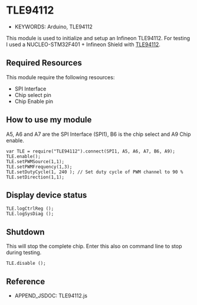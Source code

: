 <!--- Copyright (c) 2017 Joachim Klein. See the file LICENSE for copying permission. -->
TLE94112
=====================

* KEYWORDS: Arduino, TLE94112

This module is used to initialize and setup an Infineon TLE94112.
For testing I used a NUCLEO-STM32F401 + Infineon Shield with [TLE94112](/devices/TLE94112.js).

## Required Resources
This module require the following resources:

- SPI Interface 
- Chip select pin
- Chip Enable pin

## How to use my module
A5, A6 and A7 are the SPI Interface (SPI1), B6 is the chip select and A9 Chip enable.
```
var TLE = require("TLE94112").connect(SPI1, A5, A6, A7, B6, A9);
TLE.enable();
TLE.setPWMSource(1,1);
TLE.setPWMFrequency(1,3);
TLE.setDutyCycle(1, 240 ); // Set duty cycle of PWM channel to 90 %
TLE.setDirection(1,1);
```

## Display device status
```
TLE.logCtrlReg ();
TLE.logSysDiag ();
```

## Shutdown
This will stop the complete chip.
Enter this also on command line to stop during testing.

```
TLE.disable ();
```

  Reference
  ---------

  * APPEND_JSDOC: TLE94112.js
